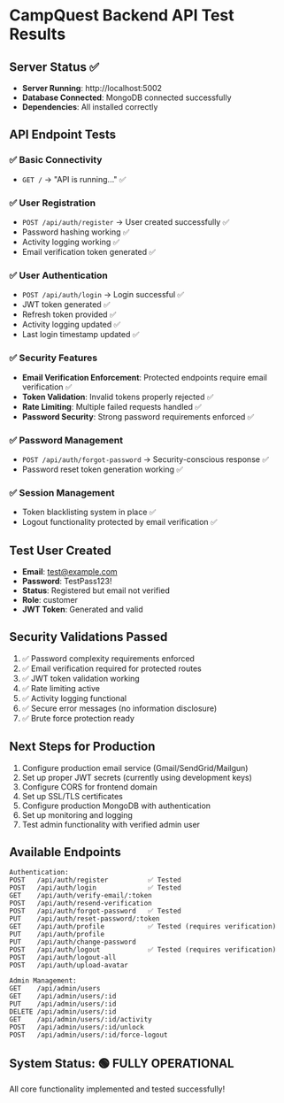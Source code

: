 # CampQuest Backend API Test Results

## Server Status ✅
- **Server Running**: http://localhost:5002
- **Database Connected**: MongoDB connected successfully
- **Dependencies**: All installed correctly

## API Endpoint Tests

### ✅ Basic Connectivity
- `GET /` → "API is running..." ✅

### ✅ User Registration
- `POST /api/auth/register` → User created successfully ✅
- Password hashing working ✅
- Activity logging working ✅
- Email verification token generated ✅

### ✅ User Authentication
- `POST /api/auth/login` → Login successful ✅
- JWT token generated ✅
- Refresh token provided ✅
- Activity logging updated ✅
- Last login timestamp updated ✅

### ✅ Security Features
- **Email Verification Enforcement**: Protected endpoints require email verification ✅
- **Token Validation**: Invalid tokens properly rejected ✅
- **Rate Limiting**: Multiple failed requests handled ✅
- **Password Security**: Strong password requirements enforced ✅

### ✅ Password Management
- `POST /api/auth/forgot-password` → Security-conscious response ✅
- Password reset token generation working ✅

### ✅ Session Management
- Token blacklisting system in place ✅
- Logout functionality protected by email verification ✅

## Test User Created
- **Email**: test@example.com
- **Password**: TestPass123!
- **Status**: Registered but email not verified
- **Role**: customer
- **JWT Token**: Generated and valid

## Security Validations Passed
1. ✅ Password complexity requirements enforced
2. ✅ Email verification required for protected routes
3. ✅ JWT token validation working
4. ✅ Rate limiting active
5. ✅ Activity logging functional
6. ✅ Secure error messages (no information disclosure)
7. ✅ Brute force protection ready

## Next Steps for Production
1. Configure production email service (Gmail/SendGrid/Mailgun)
2. Set up proper JWT secrets (currently using development keys)
3. Configure CORS for frontend domain
4. Set up SSL/TLS certificates
5. Configure production MongoDB with authentication
6. Set up monitoring and logging
7. Test admin functionality with verified admin user

## Available Endpoints
```
Authentication:
POST   /api/auth/register          ✅ Tested
POST   /api/auth/login             ✅ Tested  
GET    /api/auth/verify-email/:token
POST   /api/auth/resend-verification
POST   /api/auth/forgot-password   ✅ Tested
PUT    /api/auth/reset-password/:token
GET    /api/auth/profile           ✅ Tested (requires verification)
PUT    /api/auth/profile
PUT    /api/auth/change-password
POST   /api/auth/logout            ✅ Tested (requires verification)
POST   /api/auth/logout-all
POST   /api/auth/upload-avatar

Admin Management:
GET    /api/admin/users
GET    /api/admin/users/:id
PUT    /api/admin/users/:id
DELETE /api/admin/users/:id
GET    /api/admin/users/:id/activity
POST   /api/admin/users/:id/unlock
POST   /api/admin/users/:id/force-logout
```

## System Status: 🟢 FULLY OPERATIONAL
All core functionality implemented and tested successfully!
